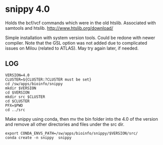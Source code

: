 snippy 4.0
============

Holds the bcf/vcf commands which were in the old htslib. Associated with samtools and htslib.
<http://www.htslib.org/download/>


Simple installation with system version tools. Could be redone with newer compiler.
Note that the GSL option was not added due to complicated issues on Milou (related to ATLAS).
May try again later, if needed.


LOG
---

    VERSION=4.0
    CLUSTER=${CLUSTER:?CLUSTER must be set}
    cd /sw/apps/bioinfo/snippy
    mkdir $VERSION
    cd $VERSION
    mkdir src $CLUSTER
    cd $CLUSTER
    PFX=$PWD
    cd ../src

Make snippy using conda, then mv the bin folder into the 4.0 of the version and remove all other directories and files under the src dir.

    export CONDA_ENVS_PATH=/sw/apps/bioinfo/snippy/$VERSION/src/
    conda create -n snippy  snippy


